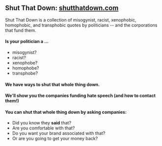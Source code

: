 ## Shut That Down: [shutthatdown.com](http://shutthatdown.com)

Shut That Down is a collection of misogynist, racist, xenophobic, homophobic, and transphobic quotes by politicians -- and the corporations that fund them.

#### Is your politician a ...
* misogynist?
* racist?
* xenophobe?
* homophobe?
* transphobe?

#### We have ways to shut that whole thing down.

#### We'll show you the companies funding hate speech (and how to contact them!)

#### You can shut that whole thing down by asking companies:
* Did you know they **said** that?
* Are you comfortable with that?
* Do you want your brand associated with that?
* Or are you going to get your money back?

